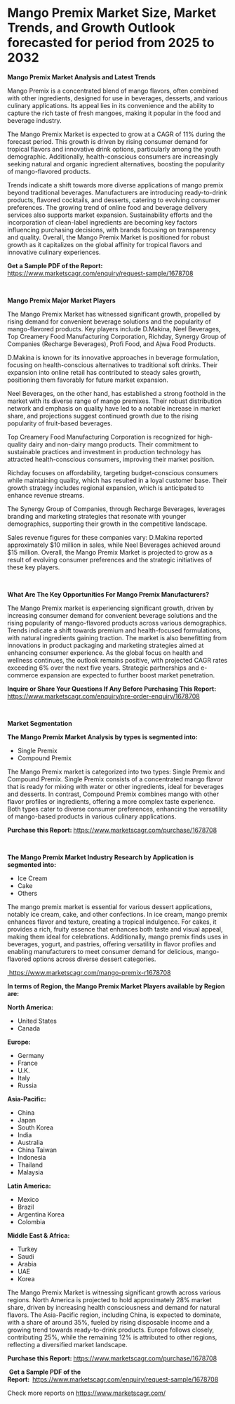 <p><h1>Mango Premix Market Size, Market Trends, and Growth Outlook forecasted for period from 2025 to 2032</h1></p><p><strong>Mango Premix Market Analysis and Latest Trends</strong></p>
<p><p>Mango Premix is a concentrated blend of mango flavors, often combined with other ingredients, designed for use in beverages, desserts, and various culinary applications. Its appeal lies in its convenience and the ability to capture the rich taste of fresh mangoes, making it popular in the food and beverage industry.</p><p>The Mango Premix Market is expected to grow at a CAGR of 11% during the forecast period. This growth is driven by rising consumer demand for tropical flavors and innovative drink options, particularly among the youth demographic. Additionally, health-conscious consumers are increasingly seeking natural and organic ingredient alternatives, boosting the popularity of mango-flavored products.</p><p>Trends indicate a shift towards more diverse applications of mango premix beyond traditional beverages. Manufacturers are introducing ready-to-drink products, flavored cocktails, and desserts, catering to evolving consumer preferences. The growing trend of online food and beverage delivery services also supports market expansion. Sustainability efforts and the incorporation of clean-label ingredients are becoming key factors influencing purchasing decisions, with brands focusing on transparency and quality. Overall, the Mango Premix Market is positioned for robust growth as it capitalizes on the global affinity for tropical flavors and innovative culinary experiences.</p></p>
<p><strong>Get a Sample PDF of the Report:&nbsp;</strong> <a href="https://www.marketscagr.com/enquiry/request-sample/1678708?utm_campaign=3217&utm_medium=2&utm_source=Github&utm_content=ia&utm_term=07042025&utm_id=mango-premix">https://www.marketscagr.com/enquiry/request-sample/1678708</a></p>
<p>&nbsp;</p>
<p><strong>Mango Premix Major Market Players</strong></p>
<p><p>The Mango Premix Market has witnessed significant growth, propelled by rising demand for convenient beverage solutions and the popularity of mango-flavored products. Key players include D.Makina, Neel Beverages, Top Creamery Food Manufacturing Corporation, Richday, Synergy Group of Companies (Recharge Beverages), Profi Food, and Ajwa Food Products.</p><p>D.Makina is known for its innovative approaches in beverage formulation, focusing on health-conscious alternatives to traditional soft drinks. Their expansion into online retail has contributed to steady sales growth, positioning them favorably for future market expansion.</p><p>Neel Beverages, on the other hand, has established a strong foothold in the market with its diverse range of mango premixes. Their robust distribution network and emphasis on quality have led to a notable increase in market share, and projections suggest continued growth due to the rising popularity of fruit-based beverages.</p><p>Top Creamery Food Manufacturing Corporation is recognized for high-quality dairy and non-dairy mango products. Their commitment to sustainable practices and investment in production technology has attracted health-conscious consumers, improving their market position.</p><p>Richday focuses on affordability, targeting budget-conscious consumers while maintaining quality, which has resulted in a loyal customer base. Their growth strategy includes regional expansion, which is anticipated to enhance revenue streams.</p><p>The Synergy Group of Companies, through Recharge Beverages, leverages branding and marketing strategies that resonate with younger demographics, supporting their growth in the competitive landscape. </p><p>Sales revenue figures for these companies vary: D.Makina reported approximately $10 million in sales, while Neel Beverages achieved around $15 million. Overall, the Mango Premix Market is projected to grow as a result of evolving consumer preferences and the strategic initiatives of these key players.</p></p>
<p>&nbsp;</p>
<p><strong>What Are The Key Opportunities For Mango Premix Manufacturers?</strong></p>
<p><p>The Mango Premix market is experiencing significant growth, driven by increasing consumer demand for convenient beverage solutions and the rising popularity of mango-flavored products across various demographics. Trends indicate a shift towards premium and health-focused formulations, with natural ingredients gaining traction. The market is also benefitting from innovations in product packaging and marketing strategies aimed at enhancing consumer experience. As the global focus on health and wellness continues, the outlook remains positive, with projected CAGR rates exceeding 6% over the next five years. Strategic partnerships and e-commerce expansion are expected to further boost market penetration.</p></p>
<p><strong>Inquire or Share Your Questions If Any Before Purchasing This Report:</strong> <a href="https://www.marketscagr.com/enquiry/pre-order-enquiry/1678708?utm_campaign=3217&utm_medium=2&utm_source=Github&utm_content=ia&utm_term=07042025&utm_id=mango-premix">https://www.marketscagr.com/enquiry/pre-order-enquiry/1678708</a></p>
<p>&nbsp;</p>
<p><strong>Market Segmentation</strong></p>
<p><strong>The Mango Premix Market Analysis by types is segmented into:</strong></p>
<p><ul><li>Single Premix</li><li>Compound Premix</li></ul></p>
<p><p>The Mango Premix market is categorized into two types: Single Premix and Compound Premix. Single Premix consists of a concentrated mango flavor that is ready for mixing with water or other ingredients, ideal for beverages and desserts. In contrast, Compound Premix combines mango with other flavor profiles or ingredients, offering a more complex taste experience. Both types cater to diverse consumer preferences, enhancing the versatility of mango-based products in various culinary applications.</p></p>
<p><strong>Purchase this Report:&nbsp;</strong><a href="https://www.marketscagr.com/purchase/1678708?utm_campaign=3217&utm_medium=2&utm_source=Github&utm_content=ia&utm_term=07042025&utm_id=mango-premix">https://www.marketscagr.com/purchase/1678708</a></p>
<p>&nbsp;</p>
<p><strong>The Mango Premix Market Industry Research by Application is segmented into:</strong></p>
<p><ul><li>Ice Cream</li><li>Cake</li><li>Others</li></ul></p>
<p><p>The mango premix market is essential for various dessert applications, notably ice cream, cake, and other confections. In ice cream, mango premix enhances flavor and texture, creating a tropical indulgence. For cakes, it provides a rich, fruity essence that enhances both taste and visual appeal, making them ideal for celebrations. Additionally, mango premix finds uses in beverages, yogurt, and pastries, offering versatility in flavor profiles and enabling manufacturers to meet consumer demand for delicious, mango-flavored options across diverse dessert categories.</p></p>
<p><a href="https://www.marketscagr.com/mango-premix-r1678708?utm_campaign=3217&utm_medium=2&utm_source=Github&utm_content=ia&utm_term=07042025&utm_id=mango-premix">&nbsp;https://www.marketscagr.com/mango-premix-r1678708</a></p>
<p><strong>In terms of Region, the Mango Premix Market Players available by Region are:</strong></p>
<p>
    <p> <strong> North America: </strong>
        <ul>
            <li>United States</li>
            <li>Canada</li>
        </ul>
        </p> 
    <p> <strong> Europe: </strong>
        <ul>
            <li>Germany</li>
            <li>France</li>
            <li>U.K.</li>
            <li>Italy</li>
            <li>Russia</li>
        </ul>
        </p> 
    <p> <strong> Asia-Pacific: </strong>
        <ul>
            <li>China</li>
            <li>Japan</li>
            <li>South Korea</li>
            <li>India</li>
            <li>Australia</li>
            <li>China Taiwan</li>
            <li>Indonesia</li>
            <li>Thailand</li>
            <li>Malaysia</li>
        </ul>
        </p> 
    <p> <strong> Latin America: </strong>
        <ul>
            <li>Mexico</li>
            <li>Brazil</li>
            <li>Argentina Korea</li>
            <li>Colombia</li>
        </ul>
        </p> 
    <p> <strong> Middle East & Africa: </strong>
        <ul>
            <li>Turkey</li>
            <li>Saudi</li>
            <li>Arabia</li>
            <li>UAE</li>
            <li>Korea</li>
        </ul>
    </p>
    </p>
<p><p>The Mango Premix Market is witnessing significant growth across various regions. North America is projected to hold approximately 28% market share, driven by increasing health consciousness and demand for natural flavors. The Asia-Pacific region, including China, is expected to dominate, with a share of around 35%, fueled by rising disposable income and a growing trend towards ready-to-drink products. Europe follows closely, contributing 25%, while the remaining 12% is attributed to other regions, reflecting a diversified market landscape.</p></p>
<p><strong>Purchase this Report: </strong><a href="https://www.marketscagr.com/purchase/1678708?utm_campaign=3217&utm_medium=2&utm_source=Github&utm_content=ia&utm_term=07042025&utm_id=mango-premix">https://www.marketscagr.com/purchase/1678708</a></p>
<p>&nbsp;<strong>Get a Sample PDF of the Report:&nbsp;&nbsp;</strong><a href="https://www.marketscagr.com/enquiry/request-sample/1678708?utm_campaign=3217&utm_medium=2&utm_source=Github&utm_content=ia&utm_term=07042025&utm_id=mango-premix">https://www.marketscagr.com/enquiry/request-sample/1678708</a></p>
<p><strong></strong></p>
<p>Check more reports on <a href="https://www.marketscagr.com/?utm_campaign=3217&utm_medium=2&utm_source=Github&utm_content=ia&utm_term=07042025&utm_id=mango-premix">https://www.marketscagr.com/</a></p>